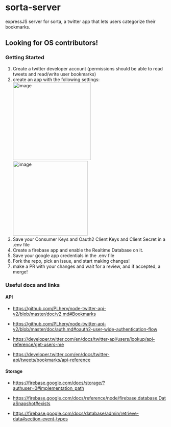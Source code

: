 # sorta-server
expressJS server for sorta, a twitter app that lets users categorize their bookmarks. 

## Looking for OS contributors!

### Getting Started
1. Create a twitter developer account (permissions should be able to read tweets and read/write user bookmarks)
2. create an app with the following settings:
    <img width="244" alt="image" src="https://user-images.githubusercontent.com/34838966/192272132-9fbf461b-e07e-4b97-827b-5c99d7bf10c3.png">
    <img width="234" alt="image" src="https://user-images.githubusercontent.com/34838966/192272610-cac01495-83c2-40a4-9cd6-872c3759c6e9.png">
3. Save your Consumer Keys and Oauth2 Client Keys and Client Secret in a .env file  
4. Create a firebase app and enable the Realtime Database on it.  
5. Save your google app credentials in the .env file  
6. Fork the repo, pick an issue, and start making changes!  
7. make a PR with your changes and wait for a review, and if accepted, a merge!  

### Useful docs and links

#### API

- https://github.com/PLhery/node-twitter-api-v2/blob/master/doc/v2.md#Bookmarks

- https://github.com/PLhery/node-twitter-api-v2/blob/master/doc/auth.md#oauth2-user-wide-authentication-flow

- https://developer.twitter.com/en/docs/twitter-api/users/lookup/api-reference/get-users-me

- https://developer.twitter.com/en/docs/twitter-api/tweets/bookmarks/api-reference
#### Storage

- https://firebase.google.com/docs/storage/?authuser=0#implementation_path

- https://firebase.google.com/docs/reference/node/firebase.database.DataSnapshot#exists

- https://firebase.google.com/docs/database/admin/retrieve-data#section-event-types
